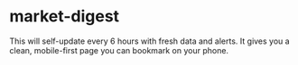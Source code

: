 # market-digest
This will self-update every 6 hours with fresh data and alerts. It gives you a clean, mobile-first page you can bookmark on your phone.
